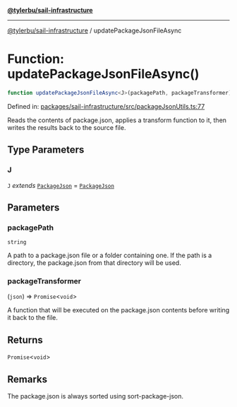 [**@tylerbu/sail-infrastructure**](../README.md)

***

[@tylerbu/sail-infrastructure](../README.md) / updatePackageJsonFileAsync

# Function: updatePackageJsonFileAsync()

```ts
function updatePackageJsonFileAsync<J>(packagePath, packageTransformer): Promise<void>;
```

Defined in: [packages/sail-infrastructure/src/packageJsonUtils.ts:77](https://github.com/microsoft/FluidFramework/blob/main/packages/sail-infrastructure/src/packageJsonUtils.ts#L77)

Reads the contents of package.json, applies a transform function to it, then writes
the results back to the source file.

## Type Parameters

### J

`J` *extends* [`PackageJson`](../type-aliases/PackageJson.md) = [`PackageJson`](../type-aliases/PackageJson.md)

## Parameters

### packagePath

`string`

A path to a package.json file or a folder containing one. If the
path is a directory, the package.json from that directory will be used.

### packageTransformer

(`json`) => `Promise`\<`void`\>

A function that will be executed on the package.json
contents before writing it back to the file.

## Returns

`Promise`\<`void`\>

## Remarks

The package.json is always sorted using sort-package-json.
